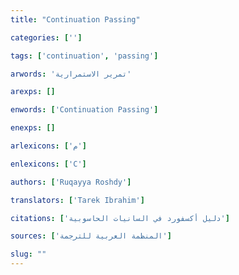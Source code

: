 ```yaml
---
title: "Continuation Passing"

categories: ['']

tags: ['continuation', 'passing']

arwords: 'تمرير الاستمرارية'

arexps: []

enwords: ['Continuation Passing']

enexps: []

arlexicons: ['م']

enlexicons: ['C']

authors: ['Ruqayya Roshdy']

translators: ['Tarek Ibrahim']

citations: ['دليل أكسفورد في السانيات الحاسوبية']

sources: ['المنظمة العربية للترجمة']

slug: ""
---
```

